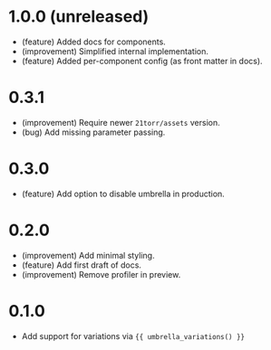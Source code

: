 1.0.0 (unreleased)
=====

*   (feature) Added docs for components.
*   (improvement) Simplified internal implementation.
*   (feature) Added per-component config (as front matter in docs).


0.3.1
=====

*   (improvement) Require newer `21torr/assets` version.
*   (bug) Add missing parameter passing.


0.3.0
=====

*   (feature) Add option to disable umbrella in production.


0.2.0
=====

*   (improvement) Add minimal styling.
*   (feature) Add first draft of docs.
*   (improvement) Remove profiler in preview.


0.1.0
=====

*   Add support for variations via `{{ umbrella_variations() }}`
